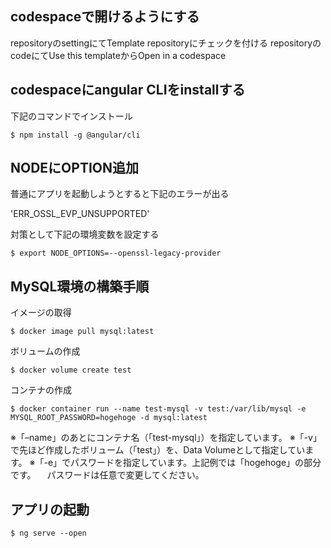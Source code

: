 ## codespaceで開けるようにする
repositoryのsettingにてTemplate repositoryにチェックを付ける
repositoryのcodeにてUse this templateからOpen in a codespace

## codespaceにangular CLIをinstallする
下記のコマンドでインストール

```
$ npm install -g @angular/cli
```

## NODEにOPTION追加

普通にアプリを起動しようとすると下記のエラーが出る

'ERR_OSSL_EVP_UNSUPPORTED'

対策として下記の環境変数を設定する

```
$ export NODE_OPTIONS=--openssl-legacy-provider
```

## MySQL環境の構築手順
イメージの取得
```
$ docker image pull mysql:latest
```
ボリュームの作成
```
$ docker volume create test
```
コンテナの作成
```
$ docker container run --name test-mysql -v test:/var/lib/mysql -e MYSQL_ROOT_PASSWORD=hogehoge -d mysql:latest
```
※「–name」のあとにコンテナ名（「test-mysql」）を指定しています。
※「-v」で先ほど作成したボリューム（「test」）を、Data Volumeとして指定しています。
※「-e」でパスワードを指定しています。上記例では「hogehoge」の部分です。
　パスワードは任意で変更してください。

## アプリの起動
```
$ ng serve --open
```
